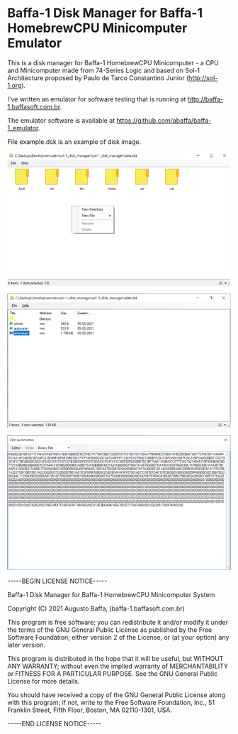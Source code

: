 # Baffa-1 Disk Manager for Baffa-1 HomebrewCPU Minicomputer Emulator

This is a disk manager for Baffa-1 HomebrewCPU Minicomputer - a CPU and Minicomputer made from 74-Series Logic and based on Sol-1 Architecture proposed by Paulo de Tarco Constantino Junior (http://sol-1.org).

I've written an emulator for software testing that is running at http://baffa-1.baffasoft.com.br.

The emulator software is available at https://github.com/abaffa/baffa-1_emulator.

File example.dsk is an example of disk image.

![so1_dm1](_images/so1_dm1.png)

![so1_dm2](_images/so1_dm2.png)

![so1_dm3](_images/so1_dm3.png)

-----BEGIN LICENSE NOTICE----- 

Baffa-1 Disk Manager for Baffa-1 HomebrewCPU Minicomputer System

Copyright (C) 2021  Augusto Baffa, (baffa-1.baffasoft.com.br)

This program is free software; you can redistribute it and/or
modify it under the terms of the GNU General Public License
as published by the Free Software Foundation; either version 2
of the License, or (at your option) any later version.

This program is distributed in the hope that it will be useful,
but WITHOUT ANY WARRANTY; without even the implied warranty of
MERCHANTABILITY or FITNESS FOR A PARTICULAR PURPOSE.  See the
GNU General Public License for more details.

You should have received a copy of the GNU General Public License
along with this program; if not, write to the Free Software
Foundation, Inc., 51 Franklin Street, Fifth Floor, Boston, MA  02110-1301, USA.

-----END LICENSE NOTICE----- 
